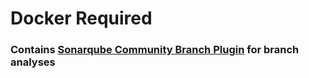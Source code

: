 # Docker Required

### Contains [Sonarqube Community Branch Plugin](https://github.com/mc1arke/sonarqube-community-branch-plugin) for branch analyses